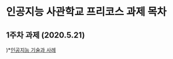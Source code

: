 # 인공지능 사관학교 프리코스 과제 목차

## 1주차 과제 (2020.5.21)

)*[인공지능 기술과 사례](https://github.com/Ryon07/AI_cose/blob/master/1%EC%A3%BC%EC%B0%A8_%EA%B3%BC%EC%A0%9C.ipynb)
